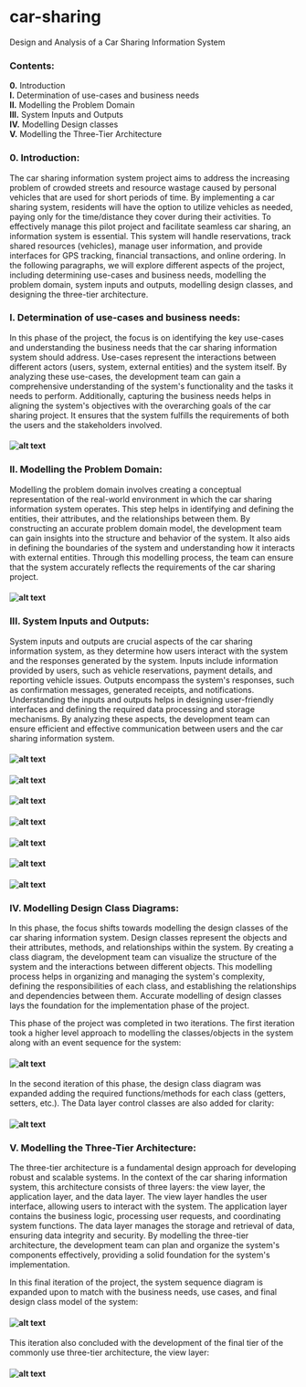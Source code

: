 # car-sharing
Design and Analysis of a Car Sharing Information System

### Contents:
**0.** Introduction  
**I.** Determination of use-cases and business needs  
**II.** Modelling the Problem Domain  
**III.** System Inputs and Outputs  
**IV.** Modelling Design classes  
**V.** Modelling the Three-Tier Architecture  
### 0. Introduction:  
The car sharing information system project aims to address the increasing problem of crowded streets and resource wastage caused by personal vehicles that are used for short periods of time. By implementing a car sharing system, residents will have the option to utilize vehicles as needed, paying only for the time/distance they cover during their activities. To effectively manage this pilot project and facilitate seamless car sharing, an information system is essential. This system will handle reservations, track shared resources (vehicles), manage user information, and provide interfaces for GPS tracking, financial transactions, and online ordering. In the following paragraphs, we will explore different aspects of the project, including determining use-cases and business needs, modelling the problem domain, system inputs and outputs, modelling design classes, and designing the three-tier architecture. 
### I. Determination of use-cases and business needs:  
In this phase of the project, the focus is on identifying the key use-cases and understanding the business needs that the car sharing information system should address. Use-cases represent the interactions between different actors (users, system, external entities) and the system itself. By analyzing these use-cases, the development team can gain a comprehensive understanding of the system's functionality and the tasks it needs to perform. Additionally, capturing the business needs helps in aligning the system's objectives with the overarching goals of the car sharing project. It ensures that the system fulfills the requirements of both the users and the stakeholders involved.
#### ![alt text](https://github.com/Krulik00Jakub/car-sharing/blob/main/MasterUseCaseDiagram.jpg?raw=true)
### II. Modelling the Problem Domain:  
Modelling the problem domain involves creating a conceptual representation of the real-world environment in which the car sharing information system operates. This step helps in identifying and defining the entities, their attributes, and the relationships between them. By constructing an accurate problem domain model, the development team can gain insights into the structure and behavior of the system. It also aids in defining the boundaries of the system and understanding how it interacts with external entities. Through this modelling process, the team can ensure that the system accurately reflects the requirements of the car sharing project.  
#### ![alt text](https://github.com/Krulik00Jakub/car-sharing/blob/main/DomainClassDiagram.jpg?raw=true)
### III. System Inputs and Outputs:
System inputs and outputs are crucial aspects of the car sharing information system, as they determine how users interact with the system and the responses generated by the system. Inputs include information provided by users, such as vehicle reservations, payment details, and reporting vehicle issues. Outputs encompass the system's responses, such as confirmation messages, generated receipts, and notifications. Understanding the inputs and outputs helps in designing user-friendly interfaces and defining the required data processing and storage mechanisms. By analyzing these aspects, the development team can ensure efficient and effective communication between users and the car sharing information system.
#### ![alt text](https://github.com/Krulik00Jakub/car-sharing/blob/main/Inputs1.png?raw=true)
#### ![alt text](https://github.com/Krulik00Jakub/car-sharing/blob/main/Inputs2.png?raw=true)
#### ![alt text](https://github.com/Krulik00Jakub/car-sharing/blob/main/Inputs3.png?raw=true)
#### ![alt text](https://github.com/Krulik00Jakub/car-sharing/blob/main/Outputs1.png?raw=true)
#### ![alt text](https://github.com/Krulik00Jakub/car-sharing/blob/main/Outputs1_1.png?raw=true)
#### ![alt text](https://github.com/Krulik00Jakub/car-sharing/blob/main/Outputs2.png?raw=true)
#### ![alt text](https://github.com/Krulik00Jakub/car-sharing/blob/main/Report.png?raw=true)
### IV. Modelling Design Class Diagrams:  
In this phase, the focus shifts towards modelling the design classes of the car sharing information system. Design classes represent the objects and their attributes, methods, and relationships within the system. By creating a class diagram, the development team can visualize the structure of the system and the interactions between different objects. This modelling process helps in organizing and managing the system's complexity, defining the responsibilities of each class, and establishing the relationships and dependencies between them. Accurate modelling of design classes lays the foundation for the implementation phase of the project.

This phase of the project was completed in two iterations. The first iteration took a higher level approach to modelling the classes/objects in the system along with an event sequence for the system:
#### ![alt text](https://github.com/Krulik00Jakub/car-sharing/blob/main/FirstCutDiagrams.png?raw=true)

In the second iteration of this phase, the design class diagram was expanded adding the required functions/methods for each class (getters, setters, etc.). The Data layer control classes are also added for clarity:
#### ![alt text](https://github.com/Krulik00Jakub/car-sharing/blob/main/DesignClassDiagram.png?raw=true)
### V. Modelling the Three-Tier Architecture:
The three-tier architecture is a fundamental design approach for developing robust and scalable systems. In the context of the car sharing information system, this architecture consists of three layers: the view layer, the application layer, and the data layer. The view layer handles the user interface, allowing users to interact with the system. The application layer contains the business logic, processing user requests, and coordinating system functions. The data layer manages the storage and retrieval of data, ensuring data integrity and security. By modelling the three-tier architecture, the development team can plan and organize the system's components effectively, providing a solid foundation for the system's implementation.

In this final iteration of the project, the system sequence diagram is expanded upon to match with the business needs, use cases, and final design class model of the system:
#### ![alt text](https://github.com/Krulik00Jakub/car-sharing/blob/main/SequenceDiagram.png?raw=true)

This iteration also concluded with the development of the final tier of the commonly use three-tier architecture, the view layer:
#### ![alt text](https://github.com/Krulik00Jakub/car-sharing/blob/main/SystemViewDIagram.png?raw=true)
